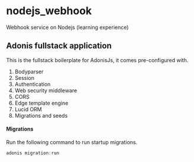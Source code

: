 # nodejs_webhook

Webhook service on Nodejs (learning experience)


## Adonis fullstack application

This is the fullstack boilerplate for AdonisJs, it comes pre-configured with.

1. Bodyparser
2. Session
3. Authentication
4. Web security middleware
5. CORS
6. Edge template engine
7. Lucid ORM
8. Migrations and seeds

#### Migrations

Run the following command to run startup migrations.

```js
adonis migration:run
```
